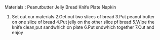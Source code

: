 Materials :
Peanutbutter
Jelly
Bread
Knife
Plate Napkin

1. Set out our materials
2.Get out two slices of bread
3.Put peanut butter on one slice of bread
4.Put jelly on the other slice pf bread
5.Wipe the knife clean,put sandwhich on plate
6.Put sndwhich together
7.Cut and enjoy
